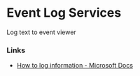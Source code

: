 # Event Log Services

Log text to event viewer

### Links

- [How to log information - Microsoft Docs](https://learn.microsoft.com/en-us/dotnet/framework/windows-services/how-to-log-information-about-services)
